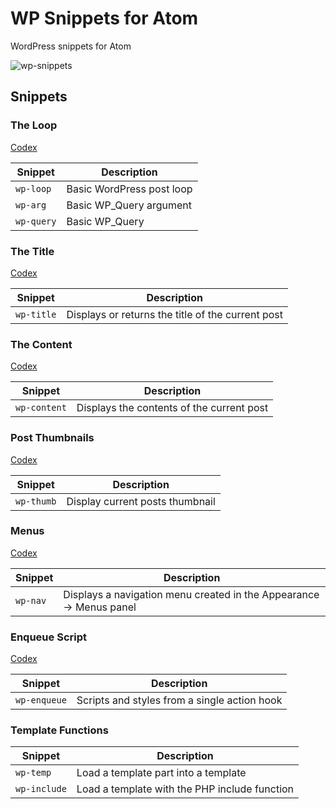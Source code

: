 # WP Snippets for Atom

WordPress snippets for Atom

![wp-snippets](http://i.giphy.com/rF2CN9MOSSPy8.gif)

## Snippets

### The Loop
[Codex](http://codex.wordpress.org/The_Loop)

Snippet  | Description
------------- | -------------
`wp-loop`  | Basic WordPress post loop
`wp-arg`  | Basic WP_Query argument
`wp-query` | Basic WP_Query

### The Title
[Codex](http://codex.wordpress.org/Function_Reference/the_title)

Snippet  | Description
------------- | -------------
`wp-title`  | Displays or returns the title of the current post

### The Content
[Codex](http://codex.wordpress.org/Function_Reference/the_content)

Snippet  | Description
------------- | -------------
`wp-content`  | Displays the contents of the current post

### Post Thumbnails
[Codex](http://codex.wordpress.org/Post_Thumbnails)

Snippet  | Description
------------- | -------------
`wp-thumb`  | Display current posts thumbnail

### Menus
[Codex](http://codex.wordpress.org/Function_Reference/wp_nav_menu)

Snippet  | Description
------------- | -------------
`wp-nav`  | Displays a navigation menu created in the Appearance → Menus panel

### Enqueue Script
[Codex](http://codex.wordpress.org/Function_Reference/wp_enqueue_script)

Snippet  | Description
------------- | -------------
`wp-enqueue`  | Scripts and styles from a single action hook

### Template Functions

Snippet  | Description
------------- | -------------
`wp-temp`  | Load a template part into a template
`wp-include` | Load a template with the PHP include function
